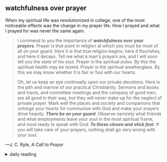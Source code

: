 ## watchfulness over prayer

When my spiritual life was revolutionized in college, one of the most noticeable effects was the change in my prayer life. How I prayed and what I prayed for was never the same again.

> I commend to you the importance of ***watchfulness over your prayers***. Prayer is that point in religion at which you must be most of all on your guard. Here it is that true religion begins; here it flourishes, and here it decays. Tell me what a man's prayers are, and I will soon tell you the state of his soul. Prayer is the spiritual pulse. By this the spiritual health may be tested. Prayer is the spiritual weatherglass. By this we may know whether it is fair or foul with our hearts.
>
> Oh, let us keep an eye continually upon our private devotions. Here is the pith and marrow of our practical Christianity. Sermons and books and tracts, and committee meetings and the company of good men, are all good in their way, but they will never make up for the neglect of private prayer. Mark well the places and society and companions that unhinge your hearts for communion with God and make your prayers drive heavily. ***There be on your guard***. Observe narrowly what friends and what employments leave your soul in the most spiritual frame, and most ready to speak with God. ***To these cleave and stick fast***. If you will take care of your prayers, nothing shall go very wrong with your soul.

—J. C. Ryle, *A Call to Prayer*

<details markdown="1">
<summary>daily reading</summary>

| {{ page.date | date: "%B %-d, %Y" }} |
| :-------------: |
| [Josh. 7; Ps. 137–138; Jer. 1; Matt. 15]({% link _Bible/Bible-year-1.md %}) |
| [BC 13; HC 35-39; CD II: Art. 1-3]({% link _three_forms/three-forms-month-1.md %}) |
| [The Athanasian Creed](https://threeforms.org/the-athanasian-creed/) |

</details>